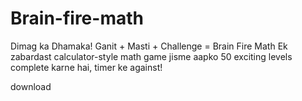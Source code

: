 # Brain-fire-math
Dimag ka Dhamaka! Ganit + Masti + Challenge = Brain Fire Math Ek zabardast calculator-style math game jisme aapko 50 exciting levels complete karne hai, timer ke against!

download
